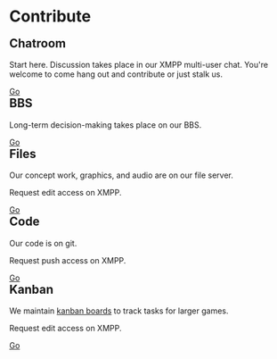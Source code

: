 Contribute
==========

<div class="card-panel">
  <h2 style="margin-top: 0">Chatroom</h2>
  <p>
    Start here. Discussion takes place in our XMPP multi-user chat. You're
    welcome to come hang out and contribute or just stalk us.
  </p>
  <a href="https://gelato.krourke.org/" class="btn waves-effect waves-light black">Go<i class="mdi mdi-arrow-right-bold right"></i></a>
</div>

<div class="card-panel">
  <h2 style="margin-top: 0">BBS</h2>
  <p>Long-term decision-making takes place on our BBS.</p>
  <a href="https://bbs.gelatolabs.xyz/" class="btn waves-effect waves-light black">Go<i class="mdi mdi-arrow-right-bold right"></i></a>
</div>

<div class="card-panel">
  <h2 style="margin-top: 0">Files</h2>
  <p>Our concept work, graphics, and audio are on our file server.</p>
  <p>Request edit access on XMPP.</p>
  <a href="https://files.gelatolabs.xyz/index.php/s/u9qGnkB4gelSorM" class="btn waves-effect waves-light black">Go<i class="mdi mdi-arrow-right-bold right"></i></a>
</div>

<div class="card-panel">
  <h2 style="margin-top: 0">Code</h2>
  <p>Our code is on git.</p>
  <p>Request push access on XMPP.</p>
  <a href="https://git.gelatolabs.xyz/gelato" class="btn waves-effect waves-light black">Go<i class="mdi mdi-arrow-right-bold right"></i></a>
</div>

<div class="card-panel">
  <h2 style="margin-top: 0">Kanban</h2>
  <p>
    We maintain
    <a href="https://en.wikipedia.org/wiki/Kanban_board">kanban boards</a> to
    track tasks for larger games.
  </p>
  <p>Request edit access on XMPP.</p>
  <a href="/kanban" class="btn waves-effect waves-light black">Go<i class="mdi mdi-arrow-right-bold right"></i></a>
</div>
